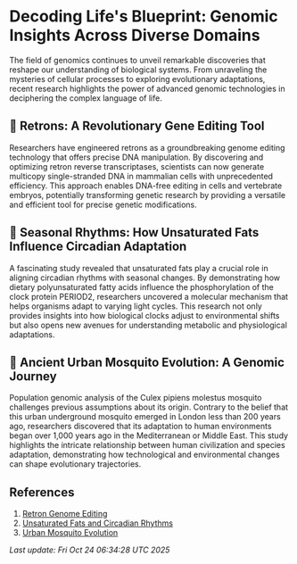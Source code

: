 # Decoding Life's Blueprint: Genomic Insights Across Diverse Domains

The field of genomics continues to unveil remarkable discoveries that reshape our understanding of biological systems. From unraveling the mysteries of cellular processes to exploring evolutionary adaptations, recent research highlights the power of advanced genomic technologies in deciphering the complex language of life.

## 🧬 Retrons: A Revolutionary Gene Editing Tool

Researchers have engineered retrons as a groundbreaking genome editing technology that offers precise DNA manipulation. By discovering and optimizing retron reverse transcriptases, scientists can now generate multicopy single-stranded DNA in mammalian cells with unprecedented efficiency. This approach enables DNA-free editing in cells and vertebrate embryos, potentially transforming genetic research by providing a versatile and efficient tool for precise genetic modifications.

## 🌿 Seasonal Rhythms: How Unsaturated Fats Influence Circadian Adaptation

A fascinating study revealed that unsaturated fats play a crucial role in aligning circadian rhythms with seasonal changes. By demonstrating how dietary polyunsaturated fatty acids influence the phosphorylation of the clock protein PERIOD2, researchers uncovered a molecular mechanism that helps organisms adapt to varying light cycles. This research not only provides insights into how biological clocks adjust to environmental shifts but also opens new avenues for understanding metabolic and physiological adaptations.

## 🦠 Ancient Urban Mosquito Evolution: A Genomic Journey

Population genomic analysis of the Culex pipiens molestus mosquito challenges previous assumptions about its origin. Contrary to the belief that this urban underground mosquito emerged in London less than 200 years ago, researchers discovered that its adaptation to human environments began over 1,000 years ago in the Mediterranean or Middle East. This study highlights the intricate relationship between human civilization and species adaptation, demonstrating how technological and environmental changes can shape evolutionary trajectories.

## References

1. [Retron Genome Editing](https://pubmed.ncbi.nlm.nih.gov/41131151/)
2. [Unsaturated Fats and Circadian Rhythms](https://pubmed.ncbi.nlm.nih.gov/41129636/)
3. [Urban Mosquito Evolution](https://pubmed.ncbi.nlm.nih.gov/41129649/)

*Last update: Fri Oct 24 06:34:28 UTC 2025*

